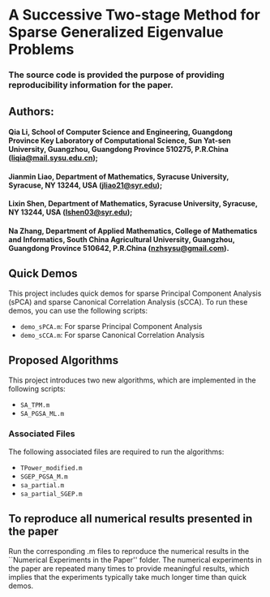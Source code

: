 # A Successive Two-stage Method for Sparse Generalized Eigenvalue Problems
### The source code is provided the purpose of providing reproducibility information for the paper.
## Authors: 
#### Qia Li, School of Computer Science and Engineering, Guangdong Province Key Laboratory of Computational Science, Sun Yat-sen University, Guangzhou, Guangdong Province 510275, P.R.China (liqia@mail.sysu.edu.cn);
#### Jianmin Liao, Department of Mathematics, Syracuse University, Syracuse, NY 13244, USA (jliao21@syr.edu);
#### Lixin Shen, Department of Mathematics, Syracuse University, Syracuse, NY 13244, USA (lshen03@syr.edu);
#### Na Zhang, Department of Applied Mathematics, College of Mathematics and Informatics, South China Agricultural University, Guangzhou, Guangdong Province 510642, P.R.China (nzhsysu@gmail.com).

## Quick Demos 

This project includes quick demos for sparse Principal Component Analysis (sPCA) and sparse Canonical Correlation Analysis (sCCA). To run these demos, you can use the following scripts:

- `demo_sPCA.m`: For sparse Principal Component Analysis
- `demo_sCCA.m`: For sparse Canonical Correlation Analysis

## Proposed Algorithms

This project introduces two new algorithms, which are implemented in the following scripts:

- `SA_TPM.m`
- `SA_PGSA_ML.m`

### Associated Files

The following associated files are required to run the algorithms:

- `TPower_modified.m`
- `SGEP_PGSA_M.m`
- `sa_partial.m`
- `sa_partial_SGEP.m`

## To reproduce all numerical results presented in the paper

Run the corresponding .m files to reproduce the numerical results in the ``Numerical Experiments in the Paper'' folder. The numerical experiments in the paper are repeated many times to provide meaningful results, which implies that the experiments typically take much longer time than quick demos.

